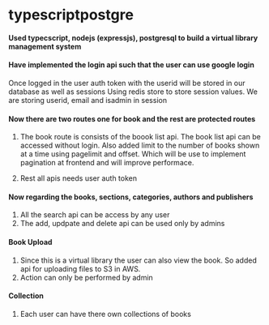 # typescriptpostgre

#### Used typecscript, nodejs (expressjs), postgresql to build a virtual library management system
#### Have implemented the login api such that the user can use google login
Once logged in the user auth token with the userid will be stored in our database as well as sessions
Using redis store to store session values. We are storing userid, email and isadmin in session

#### Now there are two routes one for book and the rest are protected routes
1. The book route is consists of the boook list api. The book list api can be accessed without login. Also added limit to the number of books shown at a time using pagelimit and offset. Which will be use to implement pagination at frontend and will improve performace.

2. Rest all apis needs user auth token

#### Now regarding the books, sections, categories, authors and publishers
1. All the search api can be access by any user
2. The add, updpate and delete api can be used only by admins

#### Book Upload
1. Since this is a virtual library the user can also view the book. So added api for uploading files to S3 in AWS.
2. Action can only be performed by admin

#### Collection
1. Each user can have there own collections of books